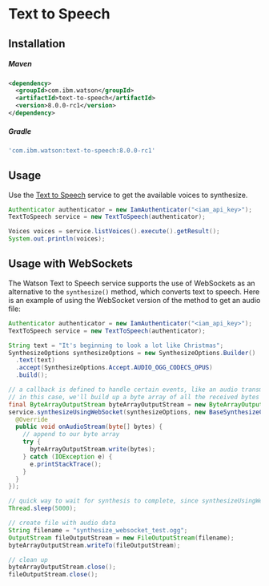 # Text to Speech

## Installation

##### Maven
```xml
<dependency>
  <groupId>com.ibm.watson</groupId>
  <artifactId>text-to-speech</artifactId>
  <version>8.0.0-rc1</version>
</dependency>
```

##### Gradle
```gradle
'com.ibm.watson:text-to-speech:8.0.0-rc1'
```

## Usage
Use the [Text to Speech][text_to_speech] service to get the available voices to synthesize.

```java
Authenticator authenticator = new IamAuthenticator("<iam_api_key>");
TextToSpeech service = new TextToSpeech(authenticator);

Voices voices = service.listVoices().execute().getResult();
System.out.println(voices);
```

## Usage with WebSockets
The Watson Text to Speech service supports the use of WebSockets as an alternative to the `synthesize()` method, which converts text to speech. Here is an example of using the WebSocket version of the method to get an audio file:
```java
Authenticator authenticator = new IamAuthenticator("<iam_api_key>");
TextToSpeech service = new TextToSpeech(authenticator);

String text = "It's beginning to look a lot like Christmas";
SynthesizeOptions synthesizeOptions = new SynthesizeOptions.Builder()
  .text(text)
  .accept(SynthesizeOptions.Accept.AUDIO_OGG_CODECS_OPUS)
  .build();

// a callback is defined to handle certain events, like an audio transmission or a timing marker
// in this case, we'll build up a byte array of all the received bytes to build the resulting file
final ByteArrayOutputStream byteArrayOutputStream = new ByteArrayOutputStream();
service.synthesizeUsingWebSocket(synthesizeOptions, new BaseSynthesizeCallback() {
  @Override
  public void onAudioStream(byte[] bytes) {
    // append to our byte array
    try {
      byteArrayOutputStream.write(bytes);
    } catch (IOException e) {
      e.printStackTrace();
    }
  }
});

// quick way to wait for synthesis to complete, since synthesizeUsingWebSocket() runs asynchronously
Thread.sleep(5000);

// create file with audio data
String filename = "synthesize_websocket_test.ogg";
OutputStream fileOutputStream = new FileOutputStream(filename);
byteArrayOutputStream.writeTo(fileOutputStream);

// clean up
byteArrayOutputStream.close();
fileOutputStream.close();
```

[text_to_speech]: https://cloud.ibm.com/docs/services/text-to-speech?topic=text-to-speech-about